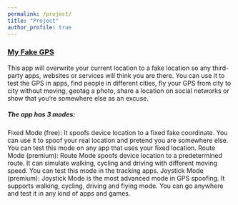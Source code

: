 ```yaml
---
permalink: /project/
title: "Project"
author_profile: true
---
```

### [My Fake GPS](https://play.google.com/store/apps/details?id=com.lookie.fakegps)
This app will overwrite your current location to a fake location so any third-party apps, websites or services will think you are there. You can use it to test the GPS in apps, find people in different cities, fly your GPS from city to city without moving, geotag a photo, share a location on social networks or show that you’re somewhere else as an excuse.
##### The app has 3 modes: 
Fixed Mode (free): It spoofs device location to a fixed fake coordinate. You can use it to spoof your real location and pretend you are somewhere else. You can test this mode on any app that uses your fixed location.
Route Mode (premium): Route Mode spoofs device location to a predetermined route. It can simulate walking, cycling and driving with different moving speed. You can test this mode in the tracking apps.
Joystick Mode (premium): Joystick Mode is the most advanced mode in GPS spoofing. It supports walking, cycling, driving and flying mode. You can go anywhere and test it in any kind of apps and games.
